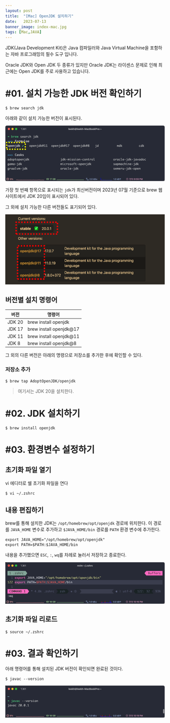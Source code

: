 ```yaml
---
layout: post
title:  "[Mac] OpenJDK 설치하기"
date:   2023-07-13
banner_image: index-mac.jpg
tags: [Mac,JAVA]
---
```


JDK(Java Development Kit)은 Java 컴파일러와 Java Virtual Machine을 포함하는 자바 프로그래밍의 필수 도구 입니다. 

Oracle JDK와 Open JDK 두 종류가 있지만 Oracle JDK는 라이센스 문제로 인해 최근에는 Open JDK를 주로 사용하고 있습니다.

<!--more-->

# #01. 설치 가능한 JDK 버전 확인하기

```shell
$ brew search jdk
```

아래와 같이 설치 가능한 버전이 표시된다.

![img](/images/posts/2023/0713/jdk1.png)

가장 첫 번째 항목으로 표시되는 `jdk`가 최신버전이며 2023년 07월 기준으로 brew 웹 사이트에서 JDK 20임이 표시되어 있다.

그 외에 설치 가능한 다른 버전들도 표기되어 있다.

![img](/images/posts/2023/0713/jdk2.png)

## 버전별 설치 명령어

| 버전 | 명령어 |
|---|---|
| JDK 20 | brew install openjdk |
| JDK 17 | brew install openjdk@17 |
| JDK 11 | brew install openjdk@11 |
| JDK 8 | brew install openjdk@8 |

그 외의 다른 버전은 아래의 명령으로 저장소를 추가한 후에 확인할 수 있다.

### 저장소 추가

```shell
$ brew tap AdoptOpenJDK/openjdk
```

> 여기서는 JDK 20을 설치한다.

# #02. JDK 설치하기

```shell
$ brew install openjdk
```

# #03. 환경변수 설정하기

## 초기화 파일 열기

vi 에디터로 쉘 초기화 파일을 연다

```shell
$ vi ~/.zshrc
```

## 내용 편집하기

brew를 통해 설치한 JDK는 `/opt/homebrew/opt/openjdk` 경로에 위치한다. 이 경로를 `JAVA_HOME` 변수로 추가하고 `$JAVA_HOME/bin` 경로를 `PATH` 환경 변수에 추가한다.

```profile
export JAVA_HOME="/opt/homebrew/opt/openjdk"
export PATH=$PATH:$JAVA_HOME/bin
```

내용을 추가했으면 `ESC`, `:`, `wq`를 차례로 눌러서 저장하고 종료한다.

![img](/images/posts/2023/0713/jdk3.png)

## 초기화 파일 리로드

```shell
$ source ~/.zshrc
```

# #03. 결과 확인하기

아래 명령어를 통해 설치된 JDK 버전이 확인되면 완료된 것이다.

```shell
$ javac --version
```

![img](/images/posts/2023/0713/jdk4.png)
